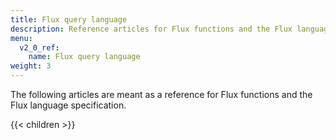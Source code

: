 ```yaml
---
title: Flux query language
description: Reference articles for Flux functions and the Flux language specification.
menu:
  v2_0_ref:
    name: Flux query language
weight: 3
---
```


The following articles are meant as a reference for Flux functions and the
Flux language specification.

{{< children >}}
